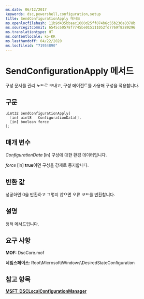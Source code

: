 ```yaml
---
ms.date: 06/12/2017
keywords: dsc,powershell,configuration,setup
title: SendConfigurationApply 메서드
ms.openlocfilehash: 11b9d435bbaac1600d25ff074b6c55b236a8378b
ms.sourcegitcommit: 6545c60578f7745be015111052fd7769f8289296
ms.translationtype: HT
ms.contentlocale: ko-KR
ms.lasthandoff: 04/22/2020
ms.locfileid: "71954890"
---
```

# <a name="sendconfigurationapply-method"></a>SendConfigurationApply 메서드

구성 문서를 관리 노드로 보내고, 구성 에이전트를 사용해 구성을 적용합니다.

## <a name="syntax"></a>구문

```mof
uint32 SendConfigurationApply(
  [in] uint8   ConfigurationData[],
  [in] boolean force
);
```

## <a name="parameters"></a>매개 변수

*ConfigurationData* \[in\] 구성에 대한 환경 데이터입니다.

*force* \[in\] **true**이면 구성을 강제로 중지합니다.

## <a name="return-value"></a>반환 값

성공하면 0을 반환하고 그렇지 않으면 오류 코드를 반환합니다.

## <a name="remarks"></a>설명

정적 메서드입니다.

## <a name="requirements"></a>요구 사항

**MOF:** DscCore.mof

**네임스페이스**: Root\Microsoft\Windows\DesiredStateConfiguration

## <a name="see-also"></a>참고 항목

[**MSFT_DSCLocalConfigurationManager**](msft-dsclocalconfigurationmanager.md)

